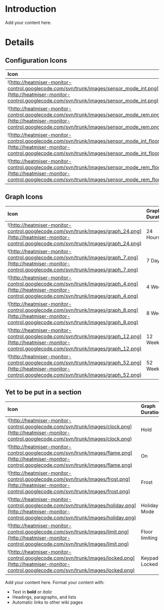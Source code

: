 # Introduction #

Add your content here.


# Details #

## Configuration Icons ##

| **Icon** | **Configuration** |
|:---------|:------------------|
| ![http://heatmiser-monitor-control.googlecode.com/svn/trunk/images/sensor_mode_int.png](http://heatmiser-monitor-control.googlecode.com/svn/trunk/images/sensor_mode_int.png) | Internal Air Sensor |
| ![http://heatmiser-monitor-control.googlecode.com/svn/trunk/images/sensor_mode_rem.png](http://heatmiser-monitor-control.googlecode.com/svn/trunk/images/sensor_mode_rem.png) | Remote Air Sensor |
| ![http://heatmiser-monitor-control.googlecode.com/svn/trunk/images/sensor_mode_int_floor.png](http://heatmiser-monitor-control.googlecode.com/svn/trunk/images/sensor_mode_int_floor.png) | Internal Air Sensor + Floor Monitor |
| ![http://heatmiser-monitor-control.googlecode.com/svn/trunk/images/sensor_mode_rem_floor.png](http://heatmiser-monitor-control.googlecode.com/svn/trunk/images/sensor_mode_rem_floor.png) | Remnote Air Sensor + Floor Monitor |


## Graph Icons ##
| **Icon** | **Graph Duration** |
|:---------|:-------------------|
| ![http://heatmiser-monitor-control.googlecode.com/svn/trunk/images/graph_24.png](http://heatmiser-monitor-control.googlecode.com/svn/trunk/images/graph_24.png) | 24 Hours           |
| ![http://heatmiser-monitor-control.googlecode.com/svn/trunk/images/graph_7.png](http://heatmiser-monitor-control.googlecode.com/svn/trunk/images/graph_7.png) | 7 Days             |
| ![http://heatmiser-monitor-control.googlecode.com/svn/trunk/images/graph_4.png](http://heatmiser-monitor-control.googlecode.com/svn/trunk/images/graph_4.png) | 4 Weeks            |
| ![http://heatmiser-monitor-control.googlecode.com/svn/trunk/images/graph_8.png](http://heatmiser-monitor-control.googlecode.com/svn/trunk/images/graph_8.png) | 8 Weeks            |
| ![http://heatmiser-monitor-control.googlecode.com/svn/trunk/images/graph_12.png](http://heatmiser-monitor-control.googlecode.com/svn/trunk/images/graph_12.png) | 12 Weeks           |
| ![http://heatmiser-monitor-control.googlecode.com/svn/trunk/images/graph_52.png](http://heatmiser-monitor-control.googlecode.com/svn/trunk/images/graph_52.png) | 52 Weeks           |

## Yet to be put in a section ##
| **Icon** | **Graph Duration** |
|:---------|:-------------------|
| ![http://heatmiser-monitor-control.googlecode.com/svn/trunk/images/clock.png](http://heatmiser-monitor-control.googlecode.com/svn/trunk/images/clock.png) | Hold               |
| ![http://heatmiser-monitor-control.googlecode.com/svn/trunk/images/flame.png](http://heatmiser-monitor-control.googlecode.com/svn/trunk/images/flame.png) | On                 |
| ![http://heatmiser-monitor-control.googlecode.com/svn/trunk/images/frost.png](http://heatmiser-monitor-control.googlecode.com/svn/trunk/images/frost.png) | Frost              |
| ![http://heatmiser-monitor-control.googlecode.com/svn/trunk/images/holiday.png](http://heatmiser-monitor-control.googlecode.com/svn/trunk/images/holiday.png) | Holiday Mode       |
| ![http://heatmiser-monitor-control.googlecode.com/svn/trunk/images/limit.png](http://heatmiser-monitor-control.googlecode.com/svn/trunk/images/limit.png) | Floor limiting     |
| ![http://heatmiser-monitor-control.googlecode.com/svn/trunk/images/locked.png](http://heatmiser-monitor-control.googlecode.com/svn/trunk/images/locked.png) | Keypad Locked      |


Add your content here.  Format your content with:
  * Text in **bold** or _italic_
  * Headings, paragraphs, and lists
  * Automatic links to other wiki pages